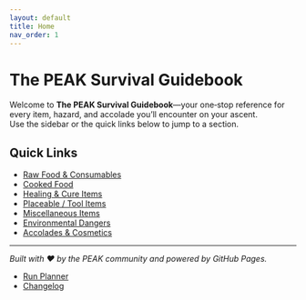 ```yaml
---
layout: default
title: Home
nav_order: 1
---
```


# The PEAK Survival Guidebook

Welcome to **The PEAK Survival Guidebook**—your one‑stop reference for every item, hazard, and accolade you’ll encounter on your ascent.  
Use the sidebar or the quick links below to jump to a section.

## Quick Links
- [Raw Food & Consumables](./pages/raw-food.md)
- [Cooked Food](./pages/cooked-food.md)
- [Healing & Cure Items](./pages/healing.md)
- [Placeable / Tool Items](./pages/placeables.md)
- [Miscellaneous Items](./pages/misc-items.md)
- [Environmental Dangers](./pages/dangers.md)
- [Accolades & Cosmetics](./pages/accolades.md)

---

_Built with ❤ by the PEAK community and powered by GitHub Pages._
- [Run Planner](./pages/run-planner.md)
- [Changelog](./pages/changelog.md)

